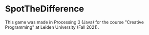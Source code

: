 # SpotTheDifference
This game was made in Processing 3 (Java) for the course "Creative Programming" at Leiden University (Fall 2021).

